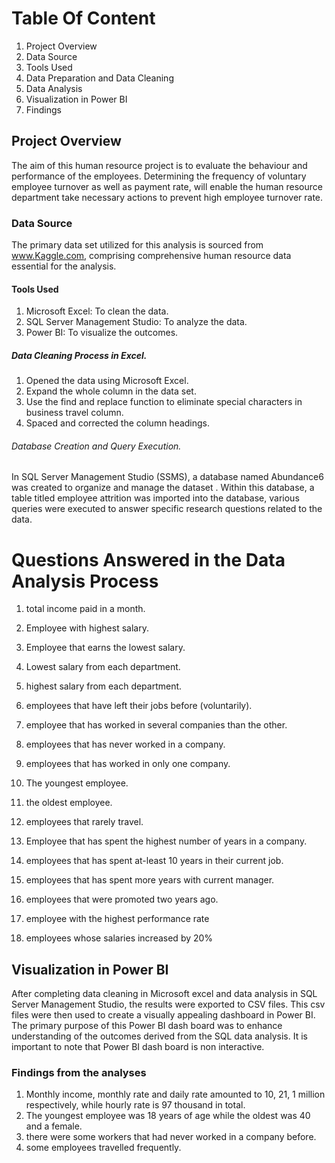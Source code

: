 # Table Of Content
1.	Project Overview
2.	Data Source
3.	Tools Used
4.	Data Preparation and Data Cleaning
5.	Data Analysis
6.	Visualization in Power BI
7.	Findings
## Project Overview
The aim of this human resource project is to evaluate the behaviour and performance of the employees. 
Determining the frequency of voluntary employee turnover as well as payment rate, 
will enable the human resource department take necessary actions to prevent high employee turnover rate.
### Data Source
The primary data set utilized for this analysis is sourced from www.Kaggle.com, comprising comprehensive human resource data essential for the analysis.
#### Tools Used
1.	Microsoft Excel: To clean the data.
2.	SQL Server Management Studio: To analyze the data.
3.	Power BI: To visualize the outcomes.
##### Data Cleaning Process in Excel.
1.	Opened the data using Microsoft Excel.
2.	Expand the whole column in the data set.
3.	Use the find and replace function to eliminate special characters in business travel column.
4.	Spaced and corrected the column headings.
###### Database Creation and Query Execution.
In SQL Server Management Studio (SSMS), a database named Abundance6 was created to organize and manage the dataset .
Within this database, a table titled employee attrition was imported into the database, various queries were executed to answer specific research questions related to the data. 
# Questions Answered in the Data Analysis Process

1. total income paid in a month.

2. Employee with highest salary.

3. Employee that earns the lowest salary.

4. Lowest salary from each department.

5. highest salary from each department.

6. employees that have left their jobs before (voluntarily).

7. employee that has worked in several companies than the other.

8. employees that has never worked in a company.

9. employees that has worked in only one company.

10. The youngest employee.

11. the oldest employee.

12. employees that rarely travel.

13. Employee that has spent the highest number of years in a company.

14. employees that has spent at-least 10 years in their current job.

15. employees that has spent more years with current manager.

16. employees that were promoted two years ago.

17. employee with the highest performance rate

18. employees whose salaries increased by 20%

## Visualization in Power BI
After completing data cleaning in Microsoft excel and data analysis in SQL Server Management Studio, the results were exported to CSV files. 
This csv files were then used to create a visually appealing dashboard in Power BI.
The primary purpose of this Power BI dash board was to enhance understanding of the outcomes derived from the SQL data analysis. 
It is important to note that Power BI dash board is non interactive.
### Findings from the analyses
1. Monthly income, monthly rate and daily rate amounted to 10, 21, 1 million respectively, while hourly rate is 97 thousand in total.
2. The youngest employee was 18 years of age while the oldest was 40 and a female.
3. there were some workers that had never worked in a company before.
4. some employees travelled frequently.




